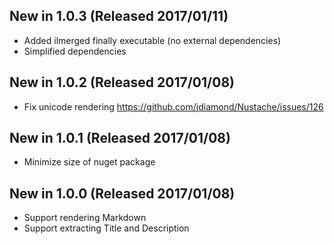 ## New in 1.0.3 (Released 2017/01/11)
* Added ilmerged finally executable (no external dependencies)
* Simplified dependencies

## New in 1.0.2 (Released 2017/01/08)
* Fix unicode rendering https://github.com/jdiamond/Nustache/issues/126

## New in 1.0.1 (Released 2017/01/08)
* Minimize size of nuget package

## New in 1.0.0 (Released 2017/01/08)
* Support rendering Markdown
* Support extracting Title and Description